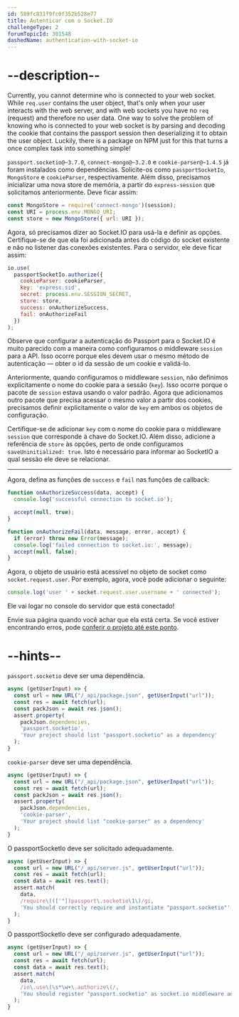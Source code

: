 ```yaml
---
id: 589fc831f9fc0f352b528e77
title: Autenticar com o Socket.IO
challengeType: 2
forumTopicId: 301548
dashedName: authentication-with-socket-io
---
```


# --description--

Currently, you cannot determine who is connected to your web socket. While `req.user` contains the user object, that's only when your user interacts with the web server, and with web sockets you have no `req` (request) and therefore no user data. One way to solve the problem of knowing who is connected to your web socket is by parsing and decoding the cookie that contains the passport session then deserializing it to obtain the user object. Luckily, there is a package on NPM just for this that turns a once complex task into something simple!

`passport.socketio@~3.7.0`, `connect-mongo@~3.2.0` e `cookie-parser@~1.4.5` já foram instalados como dependências. Solicite-os como `passportSocketIo`, `MongoStore` e `cookieParser`, respectivamente. Além disso, precisamos inicializar uma nova store de memória, a partir do `express-session` que solicitamos anteriormente. Deve ficar assim:

```js
const MongoStore = require('connect-mongo')(session);
const URI = process.env.MONGO_URI;
const store = new MongoStore({ url: URI });
```

Agora, só precisamos dizer ao Socket.IO para usá-la e definir as opções. Certifique-se de que ela foi adicionada antes do código do socket existente e não no listener das conexões existentes. Para o servidor, ele deve ficar assim:

```js
io.use(
  passportSocketIo.authorize({
    cookieParser: cookieParser,
    key: 'express.sid',
    secret: process.env.SESSION_SECRET,
    store: store,
    success: onAuthorizeSuccess,
    fail: onAuthorizeFail
  })
);
```

Observe que configurar a autenticação do Passport para o Socket.IO é muito parecido com a maneira como configuramos o middleware `session` para a API. Isso ocorre porque eles devem usar o mesmo método de autenticação — obter o id da sessão de um cookie e validá-lo.

Anteriormente, quando configuramos o middleware `session`, não definimos explicitamente o nome do cookie para a sessão (`key`). Isso ocorre porque o pacote de `session` estava usando o valor padrão. Agora que adicionamos outro pacote que precisa acessar o mesmo valor a partir dos cookies, precisamos definir explicitamente o valor de `key` em ambos os objetos de configuração.

Certifique-se de adicionar `key` com o nome do cookie para o middleware `session` que corresponde à chave do Socket.IO. Além disso, adicione a referência de `store` às opções, perto de onde configuramos `saveUninitialized: true`. Isto é necessário para informar ao SocketIO a qual sessão ele deve se relacionar.

<hr />

Agora, defina as funções de `success` e `fail` nas funções de callback:

```js
function onAuthorizeSuccess(data, accept) {
  console.log('successful connection to socket.io');

  accept(null, true);
}

function onAuthorizeFail(data, message, error, accept) {
  if (error) throw new Error(message);
  console.log('failed connection to socket.io:', message);
  accept(null, false);
}
```

Agora, o objeto de usuário está acessível no objeto de socket como `socket.request.user`. Por exemplo, agora, você pode adicionar o seguinte:

```js
console.log('user ' + socket.request.user.username + ' connected');
```

Ele vai logar no console do servidor que está conectado!

Envie sua página quando você achar que ela está certa. Se você estiver encontrando erros, pode <a href="https://forum.freecodecamp.org/t/advanced-node-and-express/567135#authentication-with-socketio-9" target="_blank" rel="noopener noreferrer nofollow">conferir o projeto até este ponto</a>.

# --hints--

`passport.socketio` deve ser uma dependência.

```js
async (getUserInput) => {
  const url = new URL("/_api/package.json", getUserInput("url"));
  const res = await fetch(url);
  const packJson = await res.json();
  assert.property(
    packJson.dependencies,
    'passport.socketio',
    'Your project should list "passport.socketio" as a dependency'
  );
}
```

`cookie-parser` deve ser uma dependência.

```js
async (getUserInput) => {
  const url = new URL("/_api/package.json", getUserInput("url"));
  const res = await fetch(url);
  const packJson = await res.json();
  assert.property(
    packJson.dependencies,
    'cookie-parser',
    'Your project should list "cookie-parser" as a dependency'
  );
}
```

O passportSocketIo deve ser solicitado adequadamente.

```js
async (getUserInput) => {
  const url = new URL("/_api/server.js", getUserInput("url"));
  const res = await fetch(url);
  const data = await res.text();
  assert.match(
    data,
    /require\((['"])passport\.socketio\1\)/gi,
    'You should correctly require and instantiate "passport.socketio"'
  );
}
```

O passportSocketIo deve ser configurado adequadamente.

```js
async (getUserInput) => {
  const url = new URL("/_api/server.js", getUserInput("url"));
  const res = await fetch(url);
  const data = await res.text();
  assert.match(
    data,
    /io\.use\(\s*\w+\.authorize\(/,
    'You should register "passport.socketio" as socket.io middleware and provide it correct options'
  );
}
```

